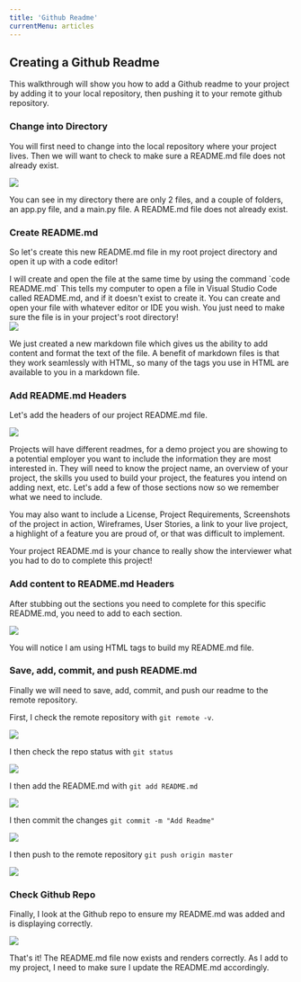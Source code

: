 ```yaml
---
title: 'Github Readme'
currentMenu: articles
---
```


## Creating a Github Readme

This walkthrough will show you how to add a Github readme to your project by adding it to your local repository, then pushing it to your remote github repository.

### Change into Directory

You will first need to change into the local repository where your project lives. Then we will want to check to make sure a README.md file does not already exist.

<img src="../../images/cd_ls_in_directory.png">

You can see in my directory there are only 2 files, and a couple of folders, an app.py file, and a main.py file. A README.md file does not already exist.

### Create README.md

So let's create this new README.md file in my root project directory and open it up with a code editor!

<aside class="aside-hint" markdown="1">I will create and open the file at the same time by using the command `code README.md` This tells my computer to open a file in Visual Studio Code called README.md, and if it doesn't exist to create it. You can create and open your file with whatever editor or IDE you wish. You just need to make sure the file is in your project's root directory!</aside>

<img src="../../images/code_and_terminal.png">

We just created a new markdown file which gives us the ability to add content and format the text of the file. A benefit of markdown files is that they work seamlessly with HTML, so many of the tags you use in HTML are available to you in a markdown file.

### Add README.md Headers

Let's add the headers of our project README.md file.

<img src="../../images/readme_stub.png">

Projects will have different readmes, for a demo project you are showing to a potential employer you want to include the information they are most interested in. They will need to know the project name, an overview of your project, the skills you used to build your project, the features you intend on adding next, etc. Let's add a few of those sections now so we remember what we need to include.

You may also want to include a License, Project Requirements, Screenshots of the project in action, Wireframes, User Stories, a link to your live project, a highlight of a feature you are proud of, or that was difficult to implement.

Your project README.md is your chance to really show the interviewer what you had to do to complete this project!

### Add content to README.md Headers

After stubbing out the sections you need to complete for this specific README.md, you need to add to each section.

<img src="../../images/readme_content.png">

You will notice I am using HTML tags to build my README.md file.

### Save, add, commit, and push README.md

Finally we will need to save, add, commit, and push our readme to the remote repository.

First, I check the remote repository with `git remote -v`.

<img src="../../images/check_remote.png">

I then check the repo status with `git status`

<img src="../../images/check_status.png">

I then add the README.md with `git add README.md`

<img src="../../images/add_readme.png">

I then commit the changes `git commit -m "Add Readme"`

<img src="../../images/commit_readme.png">

I then push to the remote repository `git push origin master`

<img src="../../images/push_readme.png">

### Check Github Repo

Finally, I look at the Github repo to ensure my README.md was added and is displaying correctly.

<img src="../../images/github_readme.png">

That's it! The README.md file now exists and renders correctly. As I add to my project, I need to make sure I update the README.md accordingly.
